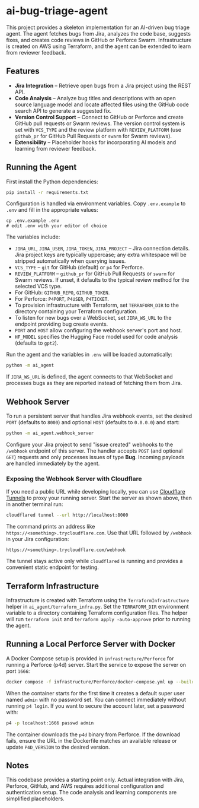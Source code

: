 # ai-bug-triage-agent

This project provides a skeleton implementation for an AI-driven bug triage agent. The agent fetches bugs from Jira, analyzes the code base, suggests fixes, and creates code reviews in GitHub or Perforce Swarm. Infrastructure is created on AWS using Terraform, and the agent can be extended to learn from reviewer feedback.


## Features
- **Jira Integration** – Retrieve open bugs from a Jira project using the REST API.
- **Code Analysis** – Analyze bug titles and descriptions with an open source language model and locate affected files using the GitHub code search API to generate a suggested fix.
- **Version Control Support** – Connect to GitHub or Perforce and create GitHub
  pull requests or Swarm reviews. The version control system is set with
  `VCS_TYPE` and the review platform with `REVIEW_PLATFORM` (use `github_pr` for
  GitHub Pull Requests or `swarm` for Swarm reviews).
- **Extensibility** – Placeholder hooks for incorporating AI models and learning from reviewer feedback.

## Running the Agent

First install the Python dependencies:

```bash
pip install -r requirements.txt
```

Configuration is handled via environment variables. Copy `.env.example` to
`.env` and fill in the appropriate values:

```
cp .env.example .env
# edit .env with your editor of choice
```

The variables include:

- `JIRA_URL`, `JIRA_USER`, `JIRA_TOKEN`, `JIRA_PROJECT` – Jira connection details.
  Jira project keys are typically uppercase; any extra whitespace will be
  stripped automatically when querying issues.
- `VCS_TYPE` – `git` for GitHub (default) or `p4` for Perforce.
- `REVIEW_PLATFORM` – `github_pr` for GitHub Pull Requests or `swarm` for Swarm
  reviews. If unset, it defaults to the typical review method for the selected
  VCS type.
- For GitHub: `GITHUB_REPO`, `GITHUB_TOKEN`.
- For Perforce: `P4PORT`, `P4USER`, `P4TICKET`.
- To provision infrastructure with Terraform, set `TERRAFORM_DIR` to the
  directory containing your Terraform configuration.
- To listen for new bugs over a WebSocket, set `JIRA_WS_URL` to the
  endpoint providing bug create events.
- `PORT` and `HOST` allow configuring the webhook server's port and host.
- `HF_MODEL` specifies the Hugging Face model used for code analysis (defaults to `gpt2`).


Run the agent and the variables in `.env` will be loaded automatically:

```bash
python -m ai_agent
```

If `JIRA_WS_URL` is defined, the agent connects to that WebSocket and
processes bugs as they are reported instead of fetching them from Jira.

## Webhook Server

To run a persistent server that handles Jira webhook events, set the desired
`PORT` (defaults to `8000`) and optional `HOST` (defaults to `0.0.0.0`) and
start:

```bash
python -m ai_agent.webhook_server
```

Configure your Jira project to send "issue created" webhooks to the `/webhook`
endpoint of this server. The handler accepts `POST` (and optional `GET`) requests
and only processes issues of type **Bug**. Incoming payloads are handled
immediately by the agent.

### Exposing the Webhook Server with Cloudflare

If you need a public URL while developing locally, you can use
[Cloudflare Tunnels](https://developers.cloudflare.com/cloudflare-one/connections/connect-apps/)
to proxy your running server. Start the server as shown above, then in another
terminal run:

```bash
cloudflared tunnel --url http://localhost:8000
```

The command prints an address like `https://<something>.trycloudflare.com`.
Use that URL followed by `/webhook` in your Jira configuration:

```
https://<something>.trycloudflare.com/webhook
```

The tunnel stays active only while `cloudflared` is running and provides a
convenient static endpoint for testing.


## Terraform Infrastructure

Infrastructure is created with Terraform using the
`TerraformInfrastructure` helper in `ai_agent/terraform_infra.py`. Set the
`TERRAFORM_DIR` environment variable to a directory containing Terraform
configuration files. The helper will run `terraform init` and `terraform apply
-auto-approve` prior to running the agent.

## Running a Local Perforce Server with Docker

A Docker Compose setup is provided in `infrastructure/Perforce` for running a
Perforce (p4d) server. Start the service to expose the server on port `1666`:

```bash
docker compose -f infrastructure/Perforce/docker-compose.yml up --build -d
```

When the container starts for the first time it creates a default super user
named `admin` with no password set. You can connect immediately without running
`p4 login`. If you want to secure the account later, set a password with:

```bash
p4 -p localhost:1666 passwd admin
```

The container downloads the `p4d` binary from Perforce. If the download fails, ensure the URL in the Dockerfile matches an available release or update `P4D_VERSION` to the desired version.

## Notes
This codebase provides a starting point only. Actual integration with Jira, Perforce, GitHub, and AWS requires additional configuration and authentication setup. The code analysis and learning components are simplified placeholders.

